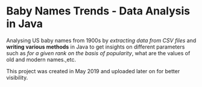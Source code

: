 # Baby Names Trends - Data Analysis in Java
Analysing US baby names from 1900s by *extracting data from CSV files* and **writing various methods** in Java to get insights on different parameters such as *for a given rank on the basis of popularity*, what are the values of old and modern names.,etc. 

This project was created in May 2019 and uploaded later on for better visibility.
